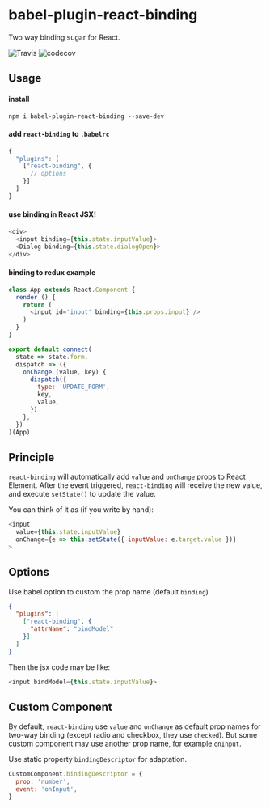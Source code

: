 # babel-plugin-react-binding

Two way binding sugar for React.

![Travis](https://travis-ci.org/meowtec/babel-plugin-react-binding.svg?branch=master)
![codecov](https://codecov.io/gh/meowtec/babel-plugin-react-binding/branch/master/graph/badge.svg)

## Usage

#### install

```
npm i babel-plugin-react-binding --save-dev
```

####  add `react-binding` to `.babelrc`

```js
{
  "plugins": [
    ["react-binding", {
      // options
    }]
  ]
}
```

#### use binding in React JSX!

```javascript
<div>
  <input binding={this.state.inputValue}>
  <Dialog binding={this.state.dialogOpen}>
</div>
```

#### binding to redux example

```javascript
class App extends React.Component {
  render () {
    return (
      <input id='input' binding={this.props.input} />
    )
  }
}

export default connect(
  state => state.form,
  dispatch => ({
    onChange (value, key) {
      dispatch({
        type: 'UPDATE_FORM',
        key,
        value,
      })
    },
  })
)(App)
```

## Principle

`react-binding` will automatically add `value` and `onChange` props to React Element. After the event triggered, `react-binding` will receive the new value, and execute `setState()` to update the value.

You can think of it as (if you write by hand):

```javascript
<input
  value={this.state.inputValue}
  onChange={e => this.setState({ inputValue: e.target.value })}
>
```

## Options

Use babel option to custom the prop name (default `binding`)

```json
{
  "plugins": [
    ["react-binding", {
      "attrName": "bindModel"
    }]
  ]
}
```

Then the jsx code may be like:

```javascript
<input bindModel={this.state.inputValue}>
```

## Custom Component

By default, `react-binding` use `value` and `onChange` as default prop names for two-way binding (except radio and checkbox, they use `checked`). But some custom component may use another prop name, for example `onInput`.

Use static property `bindingDescriptor` for adaptation.

```javascript
CustomComponent.bindingDescriptor = {
  prop: 'number',
  event: 'onInput',
}
```
